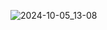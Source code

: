 
![2024-10-05_13-08](https://github.com/user-attachments/assets/eac12d91-86cf-4ad2-8c33-33207de241be)

